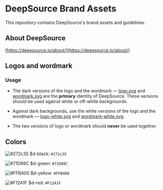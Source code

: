 # DeepSource Brand Assets

This repository contains DeepSource's brand assets and guidelines.

## About DeepSource

[https://deepsource.io/about/](https://deepsource.io/about/)

## Logos and wordmark

### Usage

* The dark versions of the logo and the wordmark &mdash; [logo.svg](logo.svg) and [wordmark.svg](wordmark.svg) are the **primary** identity of DeepSource. These versions should be used against white or off-white backgrounds.

* Against dark backgrounds, use the white versions of the logo and the wordmark &mdash; [logo-white.svg](logo-white.svg) and [wordmark-white.svg](wordmark-white.svg).

* The two versions of logo or wordmark should **never** be used together.

## Colors

![#272c35](https://placehold.it/14/272c35/000000?text=+) $d-black: `#272c35`

![#71D89C](https://placehold.it/14/71D89C/000000?text=+) $d-green: `#71D89C`

![#FFB400](https://placehold.it/14/FFB400/000000?text=+) $d-yellow: `#FFB400`

![#F12A1F](https://placehold.it/14/F12A1F/000000?text=+) $d-red: `#F12A1F`

